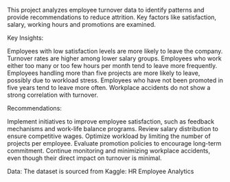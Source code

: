 This project analyzes employee turnover data to identify patterns and provide recommendations to reduce attrition. Key factors like satisfaction, salary, working hours and promotions are examined.

Key Insights:

Employees with low satisfaction levels are more likely to leave the company.
Turnover rates are higher among lower salary groups.
Employees who work either too many or too few hours per month tend to leave more frequently.
Employees handling more than five projects are more likely to leave, possibly due to workload stress.
Employees who have not been promoted in five years tend to leave more often.
Workplace accidents do not show a strong correlation with turnover.

Recommendations:

Implement initiatives to improve employee satisfaction, such as feedback mechanisms and work-life balance programs.
Review salary distribution to ensure competitive wages.
Optimize workload by limiting the number of projects per employee.
Evaluate promotion policies to encourage long-term commitment.
Continue monitoring and minimizing workplace accidents, even though their direct impact on turnover is minimal.

Data: The dataset is sourced from Kaggle: HR Employee Analytics

